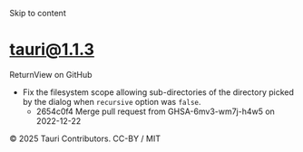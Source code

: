Skip to content
# tauri@1.1.3
ReturnView on GitHub
  * Fix the filesystem scope allowing sub-directories of the directory picked by the dialog when `recursive` option was `false`. 
    * 2654c0f4 Merge pull request from GHSA-6mv3-wm7j-h4w5 on 2022-12-22


© 2025 Tauri Contributors. CC-BY / MIT
